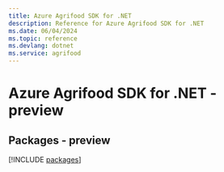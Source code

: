 ```yaml
---
title: Azure Agrifood SDK for .NET
description: Reference for Azure Agrifood SDK for .NET
ms.date: 06/04/2024
ms.topic: reference
ms.devlang: dotnet
ms.service: agrifood
---
```

# Azure Agrifood SDK for .NET - preview
## Packages - preview
[!INCLUDE [packages](agrifood-index.md)]